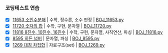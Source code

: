 ### 코딩테스트 연습

- [x] [11653 소인수분해](https://www.acmicpc.net/problem/11653) | 수학, 정수론, 소수 판정 | [BOJ_11653.py](/BOJ_11653.py)
- [x] [11720 숫자의 합](https://www.acmicpc.net/problem/11720) | 수학, 구현, 문자열 | [BOJ_11720.py](/BOJ_11720.py)
- [x] [11816 8진수, 10진수, 16진수](https://www.acmicpc.net/problem/11816) | 수학, 구현, 문자열, 사칙연산, 파싱 | [BOJ_11816.py](/BOJ_11816.py)
- [x] [8595 히든 넘버](https://www.acmicpc.net/problem/8595) | 문자열, 파싱 | [BOJ_8595.py](/BOJ_8595.py)
- [x] [1269 대칭 차집합](https://www.acmicpc.net/problem/1269) | 자료구조(set) | [BOJ_1269.py](/BOJ_1269.py)
